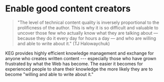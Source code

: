 # Enable good content creators

> "The level of technical content quality is inversely proportional to the prolificness of the author. This is why it is so difficult and valuable to uncover those few who actually know what they are talking about — because they do it every day for hours a day — and who are willing and able to write about it." (TJ Halowaychuk)

KEG provides highly efficient knowledge management and exchange for anyone who creates written content --- especially those who have grown frustrated by what the Web has become. The easier it becomes for experienced people to share their knowledge the more likely they are to become "willing and able to write about it."
